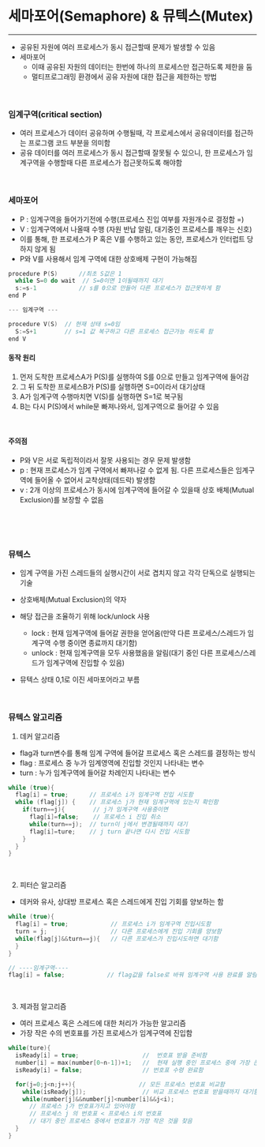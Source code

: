 # 세마포어(Semaphore) & 뮤텍스(Mutex)
---
- 공유된 자원에 여러 프로세스가 동시 접근할때 문제가 발생할 수 있음
- 세마포어
  - 이때 공유된 자원의 데이터는 한번에 하나의 프로세스만 접근하도록 제한을 둠
  - 멀티프로그래밍 환경에서 공유 자원에 대한 접근을 제한하는 방법
 
<br>
 
### 임계구역(critical section)
- 여러 프로세스가 데이터 공유하며 수행될때, 각 프로세스에서 공유데이터를 접근하는 프로그램 코드 부분을 의미함
- 공유 데이터를 여러 프로세스가 동시 접근할때 잘못될 수 있으니, 한 프로세스가 임계구역을 수행할때 다른 프로세스가 접근못하도록 해야함

<br>

### 세마포어
- P : 임계구역을 들어가기전에 수행(프로세스 진입 여부를 자원개수로 결정함 =)
- V : 임계구역에서 나올때 수행 (자원 반납 알림, 대기중인 프로세스를 깨우는 신호)
- 이를 통해, 한 프로세스가 P 혹은 V를 수행하고 있는 동안, 프로세스가 인터럽트 당하지 않게 됨
- P와 V를 사용해서 임계 구역에 대한 상호배제 구현이 가능해짐

```cpp
procedure P(S)      //최초 S값은 1
  while S=0 do wait  // S=0이면 1이될때까지 대기
  s:=s-1            // s를 0으로 만들어 다른 프로세스가 접근못하게 함
end P

--- 임계구역 ---

procedure V(S)  // 현재 상태 s=0임
  S:=S+1        // s=1 값 복구하고 다른 프로세스 접근가능 하도록 함
end V
```
#### 동작 원리
1. 먼저 도착한 프로세스A가 P(S)를 실행하여 S를 0으로 만들고 임계구역에 들어감
2. 그 뒤 도착한 프로세스B가 P(S)를 실행하면 S=0이라서 대기상태
3. A가 임계구역 수행마치면 V(S)를 실행하면 S=1로 복구됨
4. B는 다시 P(S)에서 while문 빠져나와서, 임계구역으로 들어갈 수 있음

<br>

#### 주의점
- P와 V은 서로 독립적이라서 잘못 사용되는 경우 문제 발생함
- p : 현재 프로세스가 임계 구역에서 빠져나갈 수 없게 됨. 다른 프로세스들은 임계구역에 들어올 수 없어서 교착상태(데드락) 발생함
- v : 2개 이상의 프로세스가 동시에 임계구역에 들어갈 수 있을때 상호 배체(Mutual Exclusion)를 보장할 수 없음

<br>
<br>
<br>

### 뮤텍스
- 임계 구역을 가진 스레드들의 실행시간이 서로 겹치지 않고 각각 단독으로 실행되는 기술
- 상호배체(Mutual Exclusion)의 약자
- 해당 접근을 조율하기 위해 lock/unlock 사용
  - lock : 현재 임계구역에 들어갈 권한을 얻어옴(만약 다른 프로세스/스레드가 임계구역 수행 중이면 종료까지 대기함)
  - unlock : 현재 임계구역을 모두 사용했음을 알림(대기 중인 다른 프로세스/스레드가 임계구역에 진입할 수 있음)
 
- 뮤텍스 상태 0,1로 이진 세마포어라고 부름

<br>

### 뮤텍스 알고리즘
1. 데커 알고리즘
- flag과 turn변수를 통해 임계 구역에 들어갈 프로세스 혹은 스레드를 결정하는 방식
- flag : 프로세스 중 누가 임계영역에 진입할 것인지 나타내는 변수
- turn : 누가 임계구역에 들어갈 차례인지 나타내는 변수
```cpp
while (true){
  flag[i] = true;      // 프로세스 i가 임계구역 진입 시도함
  while (flag[j]) {    // 프로세스 j가 현재 임계구역에 있는지 확인함
    if(turn==j){        // j가 임계구역 사용중이면
      flag[i]=false;    // 프로세스 i 진입 취소
      while(turn==j);  // turn이 j에서 변경될때까지 대기
      flag[i]=ture;    // j turn 끝나면 다시 진입 시도함
    }
  }
}
```

<br>

2. 피터슨 알고리즘
- 데커와 유사, 상대방 프로세스 혹은 스레드에게 진입 기회를 양보하는 함
```cpp
while (true){
  flag[i] = true;            // 프로세스 i가 임계구역 진입시도함
  turn = j;                  // 다른 프로세스에게 진입 기회를 양보함
  while(flag[j]&&turn==j){   // 다른 프로세스가 진입시도하면 대기함
  }
}

// ----임계구역----
flag[i] = false;            // flag값을 false로 바꿔 임계구역 사용 완료를 알림
```

<br>

3. 제과점 알고리즘
- 여러 프로세스 혹은 스레드에 대한 처리가 가능한 알고리즘
- 가장 작은 수의 번호표를 가진 프로세스가 임계구역에 진입함
```cpp
while(ture){
  isReady[i] = true;                  //  번호표 받을 준비함
  number[i] = max(number[0~n-1])+1;   //  현재 실행 중인 프로세스 중에 가장 큰 번호를 배정받음
  isReady[i] = false;                 // 번호표 수령 완료함

  for(j=0;j<n;j++){                  // 모든 프로세스 번호표 비교함
    while(isReady[j]);                // 비교 프로세스 번호표 받을때까지 대기함
    while(number[j]&&number[j]<number[i]&&j<i);
      // 프로세스 j가 번호표가지고 있어야함
      // 프로세스 j 의 번호표 < 프로세스 i의 번호표
      // 대기 중인 프로세스 중에서 번호표가 가장 작은 것을 찾음
  }
}
```
